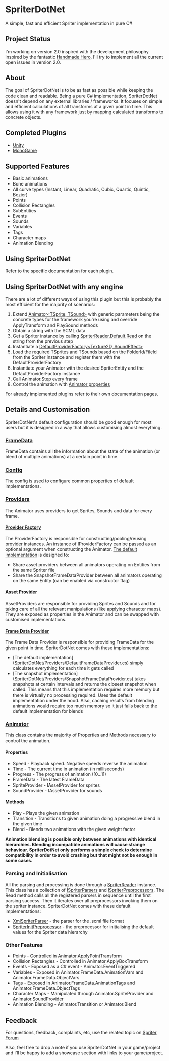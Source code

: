 # SpriterDotNet #

A simple, fast and efficient Spriter implementation in pure C#

## Project Status ##

I'm working on version 2.0 inspired with the development philosophy inspired by the fantastic [Handmade Hero](https://handmadehero.org/). I'll try to implement all the current open issues in version 2.0.

## About ##

The goal of SpriterDotNet is to be as fast as possible while keeping the code clean and readable. 
Being a pure C# implementation, SpriterDotNet doesn't depend on any external libraries / frameworks. It focuses on simple and efficient calculations of all transforms at a given point in time. This allows using it with any framework just by mapping calculated transforms to concrete objects.

## Completed Plugins ##

* [Unity](SpriterDotNet.Unity)
* [MonoGame](SpriterDotNet.MonoGame)

## Supported Features ##

* Basic animations
* Bone animations
* All curve types (Instant, Linear, Quadratic, Cubic, Quartic, Quintic, Bezier)
* Points
* Collision Rectangles
* SubEntities
* Events
* Sounds
* Variables
* Tags
* Character maps
* Animation Blending

## Using SpriterDotNet ##

Refer to the specific documentation for each plugin.

## Using SpriterDotNet with any engine ##

There are a lot of different ways of using this plugin but this is probably the most efficient for the majority of scenarios:

1. Extend [Animator<TSprite, TSound>](SpriterDotNet/Animator.cs) with generic parameters being the concrete types for the framework you're using and override ApplyTransform and PlaySound methods
2. Obtain a string with the SCML data
3. Get a Spriter instance by calling [SpriterReader.Default.Read](SpriterDotNet/SpriterReader.cs) on the string from the previous step
4. Instantiate a [DefaultProviderFactory<Texture2D, SoundEffect>](SpriterDotNet/Providers/DefaultProviderFactory.cs)
5. Load the required TSprites and TSounds based on the FolderId/FileId from the Spriter instance and register them with the DefaultProviderFactory
6. Instantiate your Animator with the desired SpriterEntity and the DefaultProviderFactory instance
7. Call Animator.Step every frame
8. Control the animation with [Animator properties](#animator)

For already implemented plugins refer to their own documentation pages.

## Details and Customisation ##

SpriterDotNet's default configuration should be good enough for most users but it is designed in a way that allows customising almost everything.

### [FrameData](SpriterDotNet/FrameData.cs) ###

FrameData contains all the information about the state of the animation (or blend of multiple animations) at a certain point in time.

### [Config](SpriterDotNet/Config.cs) ###

The config is used to configure common properties of default implementations.

### [Providers](SpriterDotNet/Providers) ###

The Animator uses providers to get Sprites, Sounds and data for every frame.

#### [Provider Factory](SpriterDotNet/IProviderFactory.cs) ####

The ProviderFactory is responsible for constructing/pooling/reusing provider instances. An instance of IProviderFactory can be passed as an optional argument when constructing the Animator.
[The default implementation](SpriterDotNet/Providers/DefaultProviderFactory.cs) is designed to:

* Share asset providers between all animators operating on Entities from the same Spriter file
* Share the SnapshotFrameDataProvider between all animators operating on the same Entity (can be enabled via constructor flag)

#### [Asset Provider](SpriterDotNet/IAssetProvider.cs) ####

AssetProviders are responsible for providing Sprites and Sounds and for taking care of all the relevant manipulations (like applying character maps).
They are exposed as properties in the Animator and can be swapped with customised implementations.

#### [Frame Data Provider](SpriterDotNet/IFrameDataProvider.cs) ####

The Frame Data Provider is responsible for providing FrameData for the given point in time. SpriterDotNet comes with these implementations:

* [The default implementation] (SpriterDotNet/Providers/DefaultFrameDataProvider.cs) simply calculates everything for each time it gets called
* [The snapshot implementation] (SpriterDotNet/Providers/SnapshotFrameDataProvider.cs) takes snapshots at certain intervals and returns the closest snapshot when called. This means that this implementation requires more memory but there is virtually no processing required. Uses the default implementation under the hood. Also, caching results from blending animations would require too much memory so it just falls back to the default implementation for blends

### [Animator](SpriterDotNet/Animator.cs) ###

This class contains the majority of Properties and Methods necessary to control the animation.

#### Properties ####

* Speed - Playback speed. Negative speeds reverse the animation
* Time - The current time in animation (in milliseconds)
* Progress - The progress of animation ([0...1])
* FrameData - The latest FrameData
* SpriteProvider - IAssetProvider for sprites
* SoundProvider - IAssetProvider for sounds

#### Methods ####

* Play - Plays the given animation
* Transition - Transitions to given animation doing a progressive blend in the given time
* Blend - Blends two animations with the given weight factor

**Animation blending is possible only between animations with identical hierarchies. Blending incompatible animations will cause strange behaviour. SpriterDotNet only performs a simple check to determine compatibility in order to avoid crashing but that might not be enough in some cases.**

### Parsing and Initialisation ###

All the parsing and processing is done through a [SpriterReader](SpriterDotNet/SpriterReader.cs) instance. This class has a collection of [ISpriterParsers](SpriterDotNet/ISpriterParser.cs) and [ISpriterPreprocessors](SpriterDotNet/ISpriterPreprocessor.cs). The Read method calls all the registered parsers in sequence until the first parsing success. Then it iterates over all preprocessors invoking them on the spriter instance. SpriterDotNet comes with these default implementations:

* [XmlSpriterParser](SpriterDotNet/Parsers/XmlSpriterParser.cs) - the parser for the .scml file format
* [SpriterInitPreprocessor](SpriterDotNet/Preprocessors/SpriterInitPreprocessor.cs) - the preprocessor for initialising the default values for the Spriter data hierarchy

### Other Features ###

* Points - Controlled in Animator.ApplyPointTransform
* Collision Rectangles - Controlled in Animator.ApplyBoxTransform
* Events - Exposed as a C# event - Animator.EventTriggered
* Variables - Exposed in Animator.FrameData.AnimationVars and Animator.FrameData.ObjectVars
* Tags - Exposed in Animator.FrameData.AnimationTags and Animator.FrameData.ObjectTags
* Character Maps - Manipulated through Animator.SpriteProvider and Animator.SoundProvider
* Animation Blending - Animator.Transition or Animator.Blend

## Feedback ##

For questions, feedback, complaints, etc, use the related topic on [Spriter Forum](http://brashmonkey.com/forum/index.php?/topic/4166-spriterdotnet-an-implementation-for-all-c-frameworks/)

Also, feel free to drop a note if you use SpriterDotNet in your game/project and I'll be happy to add a showcase section with links to your game/project.
